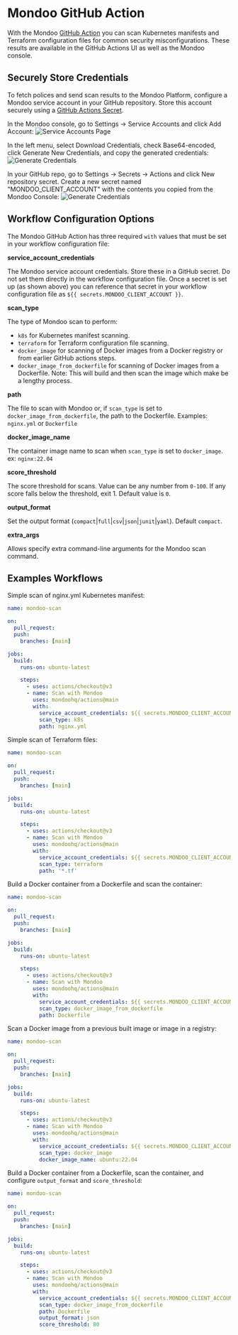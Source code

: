 # Mondoo GitHub Action

With the Mondoo [GitHub Action](https://github.com/features/actions) you can scan Kubernetes manifests and Terraform configuration files for common security misconfigurations. These results are available in the GitHub Actions UI as well as the Mondoo console.

## Securely Store Credentials

To fetch polices and send scan results to the Mondoo Platform, configure a Mondoo service account in your GitHub repository. Store this account securely using a [GitHub Actions Secret](https://docs.github.com/en/actions/security-guides/encrypted-secrets#creating-encrypted-secrets-for-a-repository).

In the Mondoo console, go to Settings -> Service Accounts and click Add Account:
![Service Accounts Page](/assets/service_account.png)

In the left menu, select Download Credentials, check Base64-encoded, click Generate New Credentials, and copy the generated credentials:
![Generate Credentials](/assets/credentials.png)

In your GitHub repo, go to Settings -> Secrets -> Actions and click New repository secret. Create a new secret named "MONDOO_CLIENT_ACCOUNT" with the contents you copied from the Mondoo Console:
![Generate Credentials](/assets/secret.png)

## Workflow Configuration Options

The Mondoo GitHub Action has three required `with` values that must be set in your workflow configuration file:

**service_account_credentials**

The Mondoo service account credentials. Store these in a GitHub secret. Do not set them directly in the workflow configuration file. Once a secret is set up (as shown above) you can reference that secret in your workflow configuration file as `${{ secrets.MONDOO_CLIENT_ACCOUNT }}`.

**scan_type**

The type of Mondoo scan to perform:

- `k8s` for Kubernetes manifest scanning.
- `terraform` for Terraform configuration file scanning.
- `docker_image` for scanning of Docker images from a Docker registry or from earlier GitHub actions steps.
- `docker_image_from_dockerfile` for scanning of Docker images from a Dockerfile. Note: This will build and then scan the image which make be a lengthy process.

**path**

The file to scan with Mondoo or, if `scan_type` is set to `docker_image_from_dockerfile`, the path to the Dockerfile. Examples: `nginx.yml` or `Dockerfile`

**docker_image_name**

The container image name to scan when `scan_type` is set to `docker_image`. ex: `nginx:22.04`

**score_threshold**

The score threshold for scans. Value can be any number from `0-100`. If any score falls below the threshold, exit 1. Default value is `0`.

**output_format**

Set the output format (`compact`|`full`|`csv`|`json`|`junit`|`yaml`). Default `compact`.

**extra_args**

Allows specify extra command-line arguments for the Mondoo scan command.

## Examples Workflows

Simple scan of nginx.yml Kubernetes manifest:

```yaml
name: mondoo-scan

on:
  pull_request:
  push:
    branches: [main]

jobs:
  build:
    runs-on: ubuntu-latest

    steps:
      - uses: actions/checkout@v3
      - name: Scan with Mondoo
        uses: mondoohq/actions@main
        with:
          service_account_credentials: ${{ secrets.MONDOO_CLIENT_ACCOUNT }}
          scan_type: k8s
          path: nginx.yml
```

Simple scan of Terraform files:

```yaml
name: mondoo-scan

on:
  pull_request:
  push:
    branches: [main]

jobs:
  build:
    runs-on: ubuntu-latest

    steps:
      - uses: actions/checkout@v3
      - name: Scan with Mondoo
        uses: mondoohq/actions@main
        with:
          service_account_credentials: ${{ secrets.MONDOO_CLIENT_ACCOUNT }}
          scan_type: terraform
          path: '*.tf'
```

Build a Docker container from a Dockerfile and scan the container:

```yaml
name: mondoo-scan

on:
  pull_request:
  push:
    branches: [main]

jobs:
  build:
    runs-on: ubuntu-latest

    steps:
      - uses: actions/checkout@v3
      - name: Scan with Mondoo
        uses: mondoohq/actions@main
        with:
          service_account_credentials: ${{ secrets.MONDOO_CLIENT_ACCOUNT }}
          scan_type: docker_image_from_dockerfile
          path: Dockerfile
```

Scan a Docker image from a previous built image or image in a registry:

```yaml
name: mondoo-scan

on:
  pull_request:
  push:
    branches: [main]

jobs:
  build:
    runs-on: ubuntu-latest

    steps:
      - uses: actions/checkout@v3
      - name: Scan with Mondoo
        uses: mondoohq/actions@main
        with:
          service_account_credentials: ${{ secrets.MONDOO_CLIENT_ACCOUNT }}
          scan_type: docker_image
          docker_image_name: ubuntu:22.04
```

Build a Docker container from a Dockerfile, scan the container, and configure `output_format` and `score_threshold`:

```yaml
name: mondoo-scan

on:
  pull_request:
  push:
    branches: [main]

jobs:
  build:
    runs-on: ubuntu-latest

    steps:
      - uses: actions/checkout@v3
      - name: Scan with Mondoo
        uses: mondoohq/actions@main
        with:
          service_account_credentials: ${{ secrets.MONDOO_CLIENT_ACCOUNT }}
          scan_type: docker_image_from_dockerfile
          path: Dockerfile
          output_format: json
          score_threshold: 80
```
